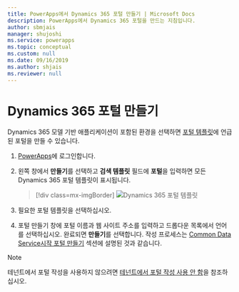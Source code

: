 ```yaml
---
title: PowerApps에서 Dynamics 365 포털 만들기 | Microsoft Docs
description: PowerApps에서 Dynamics 365 포털을 만드는 지침입니다.
author: sbmjais
manager: shujoshi
ms.service: powerapps
ms.topic: conceptual
ms.custom: null
ms.date: 09/16/2019
ms.author: shjais
ms.reviewer: null
---
```



# <a name="create-dynamics-365-portals"></a>Dynamics 365 포털 만들기

Dynamics 365 모델 기반 애플리케이션이 포함된 환경을 선택하면 [포털 템플릿](portal-templates.md)에 언급된 포털을 만들 수 있습니다.

1.  [PowerApps](http://web.powerapps.com)에 로그인합니다.

2.  왼쪽 창에서 **만들기**를 선택하고 **검색 템플릿** 필드에 **포털**을 입력하면 모든 Dynamics 365 포털 템플릿이 표시됩니다.

    > [!div class=mx-imgBorder]
    > ![Dynamics 365 포털 템플릿](media/dynamics-portals.png "Dynamics 365 포털 템플릿")  

3.  필요한 포털 템플릿을 선택하십시오.

4.  포털 만들기 창에 포털 이름과 웹 사이트 주소를 입력하고 드롭다운 목록에서 언어를 선택하십시오. 완료되면 **만들기**를 선택합니다. 작성 프로세스는 [Common Data Service시작 포털 만들기](create-portal.md) 섹션에 설명된 것과 같습니다.

> [!NOTE]
> 테넌트에서 포털 작성을 사용하지 않으려면 [테넌트에서 포털 작성 사용 안 함](create-portal.md#disable-portal-creation-in-a-tenant)을 참조하십시오.

